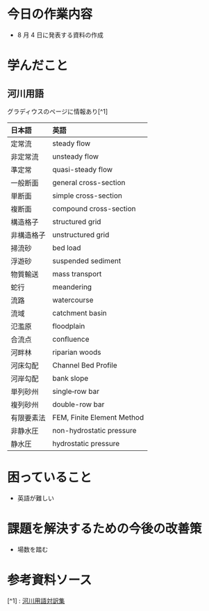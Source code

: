 # 今日の作業内容

- 8 月 4 日に発表する資料の作成

# 学んだこと

## 河川用語

グラディウスのページに情報あり[^1]

| 日本語     | 英語                       |
| :--------- | :------------------------- |
| 定常流     | steady flow                |
| 非定常流   | unsteady flow              |
| 準定常     | quasi-steady flow          |
| 一般断面   | general cross-section      |
| 単断面     | simple cross-section       |
| 複断面     | compound cross-section     |
| 構造格子   | structured grid            |
| 非構造格子 | unstructured grid          |
| 掃流砂     | bed load                   |
| 浮遊砂     | suspended sediment         |
| 物質輸送   | mass transport             |
| 蛇行       | meandering                 |
| 流路       | watercourse                |
| 流域       | catchment basin            |
| 氾濫原     | floodplain                 |
| 合流点     | confluence                 |
| 河畔林     | riparian woods             |
| 河床勾配   | Channel Bed Profile        |
| 河岸勾配   | bank slope                 |
| 単列砂州   | single‐row bar             |
| 複列砂州   | double-row bar             |
| 有限要素法 | FEM, Finite Element Method |
| 非静水圧   | non-hydrostatic pressure   |
| 静水圧     | hydrostatic pressure       |

# 困っていること

- 英語が難しい

# 課題を解決するための今後の改善策

- 場数を踏む

# 参考資料ソース

[^1] : [河川用語対訳集](http://www.gradus.net/new%20HP/gakujutsuyogo/kasen.html)
